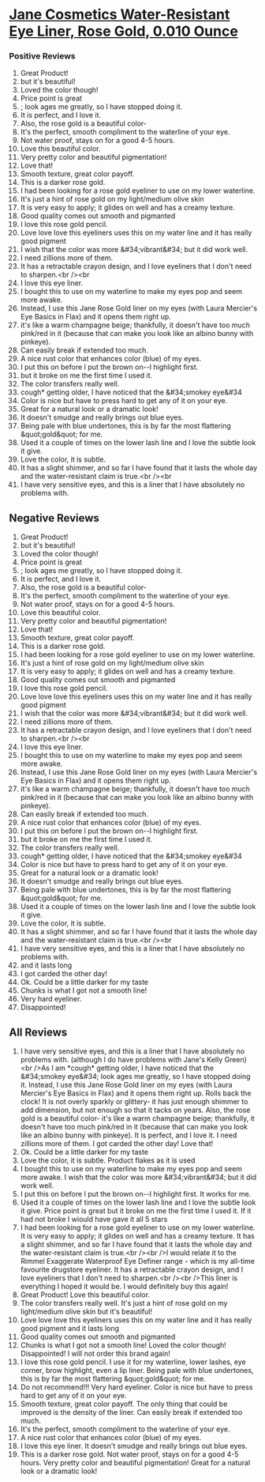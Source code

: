 # [Jane Cosmetics Water-Resistant Eye Liner, Rose Gold, 0.010 Ounce](https://products.checkmycream.com/products/Jane-Cosmetics-Water-Resistant-Eye-Liner-Rose-Gold-0.010-Ounce.html)

### Positive Reviews

<ol>
      <li>Great Product!</li>
      <li>but it&#x27;s beautiful!</li>
      <li>Loved the color though!</li>
      <li>Price point is great</li>
      <li>; look ages me greatly, so I have stopped doing it.</li>
      <li>It is perfect, and I love it.</li>
      <li>Also, the rose gold is a beautiful color-</li>
      <li>It&#x27;s the perfect, smooth compliment to the waterline of your eye.</li>
      <li>Not water proof, stays on for a good 4-5 hours.</li>
      <li>Love this beautiful color.</li>
      <li>Very pretty color and beautiful pigmentation!</li>
      <li>Love that!</li>
      <li>Smooth texture, great color payoff.</li>
      <li>This is a darker rose gold.</li>
      <li>I had been looking for a rose gold eyeliner to use on my lower waterline.</li>
      <li>It&#x27;s just a hint of rose gold on my light/medium olive skin</li>
      <li>It is very easy to apply; it glides on well and has a creamy texture.</li>
      <li>Good quality comes out smooth and pigmanted</li>
      <li>I love this rose gold pencil.</li>
      <li>Love love love this eyeliners uses this on my water line and it has really good pigment</li>
      <li>I wish that the color was more &amp;#34;vibrant&amp;#34; but it did work well.</li>
      <li>I need zillions more of them.</li>
      <li>It has a retractable crayon design, and I love eyeliners that I don&#x27;t need to sharpen.&lt;br /&gt;&lt;br</li>
      <li>I love this eye liner.</li>
      <li>I bought this to use on my waterline to make my eyes pop and seem more awake.</li>
      <li>Instead, I use this Jane Rose Gold liner on my eyes (with Laura Mercier&#x27;s Eye Basics in Flax) and it opens them right up.</li>
      <li>it&#x27;s like a warm champagne beige; thankfully, it doesn&#x27;t have too much pink/red in it (because that can make you look like an albino bunny with pinkeye).</li>
      <li>Can easily break if extended too much.</li>
      <li>A nice rust color that enhances color (blue) of my eyes.</li>
      <li>I put this on before I put the brown on--I highlight first.</li>
      <li>but it broke on me the first time I used it.</li>
      <li>The color transfers really well.</li>
      <li>cough* getting older, I have noticed that the &amp;#34;smokey eye&amp;#34</li>
      <li>Color is nice but have to press hard to get any of it on your eye.</li>
      <li>Great for a natural look or a dramatic look!</li>
      <li>It doesn&#x27;t smudge and really brings out blue eyes.</li>
      <li>Being pale with blue undertones, this is by far the most flattering &amp;quot;gold&amp;quot; for me.</li>
      <li>Used it a couple of times on the lower lash line and I love the subtle look it give.</li>
      <li>Love the color, it is subtle.</li>
      <li>It has a slight shimmer, and so far I have found that it lasts the whole day and the water-resistant claim is true.&lt;br /&gt;&lt;br</li>
      <li>I have very sensitive eyes, and this is a liner that I have absolutely no problems with.</li>
</ol>


<h2>Negative Reviews</h2>
<ol>
<li> Great Product!</li>
<li> but it&#x27;s beautiful!</li>
<li> Loved the color though!</li>
<li> Price point is great</li>
<li> ; look ages me greatly, so I have stopped doing it.</li>
<li> It is perfect, and I love it.</li>
<li> Also, the rose gold is a beautiful color-</li>
<li> It&#x27;s the perfect, smooth compliment to the waterline of your eye.</li>
<li> Not water proof, stays on for a good 4-5 hours.</li>
<li> Love this beautiful color.</li>
<li> Very pretty color and beautiful pigmentation!</li>
<li> Love that!</li>
<li> Smooth texture, great color payoff.</li>
<li> This is a darker rose gold.</li>
<li> I had been looking for a rose gold eyeliner to use on my lower waterline.</li>
<li> It&#x27;s just a hint of rose gold on my light/medium olive skin</li>
<li> It is very easy to apply; it glides on well and has a creamy texture.</li>
<li> Good quality comes out smooth and pigmanted</li>
<li> I love this rose gold pencil.</li>
<li> Love love love this eyeliners uses this on my water line and it has really good pigment</li>
<li> I wish that the color was more &amp;#34;vibrant&amp;#34; but it did work well.</li>
<li> I need zillions more of them.</li>
<li> It has a retractable crayon design, and I love eyeliners that I don&#x27;t need to sharpen.&lt;br /&gt;&lt;br</li>
<li> I love this eye liner.</li>
<li> I bought this to use on my waterline to make my eyes pop and seem more awake.</li>
<li> Instead, I use this Jane Rose Gold liner on my eyes (with Laura Mercier&#x27;s Eye Basics in Flax) and it opens them right up.</li>
<li> it&#x27;s like a warm champagne beige; thankfully, it doesn&#x27;t have too much pink/red in it (because that can make you look like an albino bunny with pinkeye).</li>
<li> Can easily break if extended too much.</li>
<li> A nice rust color that enhances color (blue) of my eyes.</li>
<li> I put this on before I put the brown on--I highlight first.</li>
<li> but it broke on me the first time I used it.</li>
<li> The color transfers really well.</li>
<li> cough* getting older, I have noticed that the &amp;#34;smokey eye&amp;#34</li>
<li> Color is nice but have to press hard to get any of it on your eye.</li>
<li> Great for a natural look or a dramatic look!</li>
<li> It doesn&#x27;t smudge and really brings out blue eyes.</li>
<li> Being pale with blue undertones, this is by far the most flattering &amp;quot;gold&amp;quot; for me.</li>
<li> Used it a couple of times on the lower lash line and I love the subtle look it give.</li>
<li> Love the color, it is subtle.</li>
<li> It has a slight shimmer, and so far I have found that it lasts the whole day and the water-resistant claim is true.&lt;br /&gt;&lt;br</li>
<li> I have very sensitive eyes, and this is a liner that I have absolutely no problems with.</li>
<li> and it lasts long</li>
<li> I got carded the other day!</li>
<li> Ok. Could be a little darker for my taste</li>
<li> Chunks is what I got not a smooth line!</li>
<li> Very hard eyeliner.</li>
<li> Disappointed!</li>
</ol>

<h2>All Reviews</h2>

<ol>
    <li> I have very sensitive eyes, and this is a liner that I have absolutely no problems with. (although I do have problems with Jane&#x27;s Kelly Green)&lt;br /&gt;As I am *cough* getting older, I have noticed that the &amp;#34;smokey eye&amp;#34; look ages me greatly, so I have stopped doing it. Instead, I use this Jane Rose Gold liner on my eyes (with Laura Mercier&#x27;s Eye Basics in Flax) and it opens them right up. Rolls back the clock! It is not overly sparkly or glittery- it has just enough shimmer to add dimension, but not enough so that it tacks on years. Also, the rose gold is a beautiful color- it&#x27;s like a warm champagne beige; thankfully, it doesn&#x27;t have too much pink/red in it (because that can make you look like an albino bunny with pinkeye). It is perfect, and I love it. I need zillions more of them. I got carded the other day! Love that!</li>
    <li> Ok. Could be a little darker for my taste</li>
    <li> Love the color, it is subtle. Product flakes as it is used</li>
    <li> I bought this to use on my waterline to make my eyes pop and seem more awake. I wish that the color was more &amp;#34;vibrant&amp;#34; but it did work well.</li>
    <li> I put this on before I put the brown on--I highlight first. It works for me.</li>
    <li> Used it a couple of times on the lower lash line and I love the subtle look it give. Price point is great but it broke on me the first time I used it. If it had not broke I wiould have gave it all 5 stars</li>
    <li> I had been looking for a rose gold eyeliner to use on my lower waterline. It is very easy to apply; it glides on well and has a creamy texture. It has a slight shimmer, and so far I have found that it lasts the whole day and the water-resistant claim is true.&lt;br /&gt;&lt;br /&gt;I would relate it to the Rimmel Exaggerate Waterproof Eye Definer range - which is my all-time favourite drugstore eyeliner. It has a retractable crayon design, and I love eyeliners that I don&#x27;t need to sharpen.&lt;br /&gt;&lt;br /&gt;This liner is everything I hoped it would be. I would definitely buy this again!</li>
    <li> Great Product! Love this beautiful color.</li>
    <li> The color transfers really well. It&#x27;s just a hint of rose gold on my light/medium olive skin but it&#x27;s beautiful!</li>
    <li> Love love love this eyeliners uses this on my water line and it has really good pigment and it lasts long</li>
    <li> Good quality comes out smooth and pigmanted</li>
    <li> Chunks is what I got not a smooth line! Loved the color though! Disappointed! I will not order this brand again!</li>
    <li> I love this rose gold pencil. I use it for my waterline,  lower lashes, eye corner, brow highlight, even a lip liner. Being pale with blue undertones, this is by far the most flattering &amp;quot;gold&amp;quot; for me.</li>
    <li> Do not recommend!!! Very hard eyeliner. Color is nice but have to press hard to get any of it on your eye.</li>
    <li> Smooth texture, great color payoff. The only thing that could be improved is the density of the liner. Can easily break if extended too much.</li>
    <li> It&#x27;s the perfect, smooth compliment to the waterline of your eye.</li>
    <li> A nice rust color that enhances color (blue) of my eyes.</li>
    <li> I love this eye liner. It doesn&#x27;t smudge and really brings out blue eyes.</li>
    <li> This is a darker rose gold. Not water proof, stays on for a good 4-5 hours. Very pretty color and beautiful pigmentation! Great for a natural look or a dramatic look!</li>
</ol>




